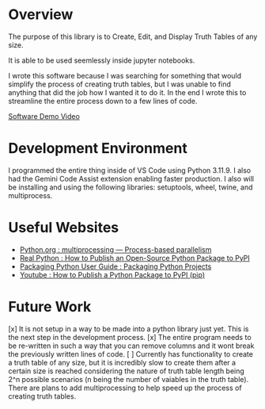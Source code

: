 # Overview

The purpose of this library is to Create, Edit, and Display Truth Tables of any size. 

It is able to be used seemlessly inside jupyter notebooks.

I wrote this software because I was searching for something that would simplify the process of creating truth tables, but I was unable to find anything that did the job how I wanted it to do it. In the end I wrote this to streamline the entire process down to a few lines of code.

[Software Demo Video](https://youtu.be/zvBdv4CkKCg)

# Development Environment

I programmed the entire thing inside of VS Code using Python 3.11.9. I also had the Gemini Code Assist extension enabling faster production. I also will be installing and using the following libraries: setuptools, wheel, twine, and multiprocess.

# Useful Websites

- [Python.org : multiprocessing — Process-based parallelism](https://docs.python.org/3/library/multiprocessing.html)
- [Real Python : How to Publish an Open-Source Python Package to PyPI](https://realpython.com/pypi-publish-python-package/)
- [Packaging Python User Guide : Packaging Python Projects](https://packaging.python.org/en/latest/tutorials/packaging-projects/)
- [Youtube : How to Publish a Python Package to PyPI (pip)](https://youtu.be/Kz6IlDCyOUY?si=OIfgLYkwv6yhSrez)

# Future Work

[x] It is not setup in a way to be made into a python library just yet. This is the next step in the development process.
[x] The entire program needs to be re-written in such a way that you can remove columns and it wont break the previously written lines of code.
[ ] Currently has functionality to create a truth table of any size, but it is incredibly slow to create them after a certain size is reached considering the nature of truth table length being 2^n possible scenarios (n being the number of vaiables in the truth table). There are plans to add multiprocessing to help speed up the process of creating truth tables.